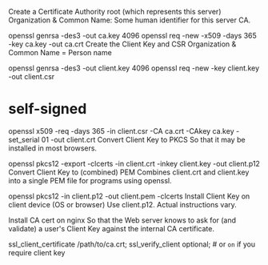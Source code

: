 Create a Certificate Authority root (which represents this server)
Organization & Common Name: Some human identifier for this server CA.

openssl genrsa -des3 -out ca.key 4096
openssl req -new -x509 -days 365 -key ca.key -out ca.crt
Create the Client Key and CSR
Organization & Common Name = Person name

openssl genrsa -des3 -out client.key 4096
openssl req -new -key client.key -out client.csr
# self-signed
openssl x509 -req -days 365 -in client.csr -CA ca.crt -CAkey ca.key -set_serial 01 -out client.crt
Convert Client Key to PKCS
So that it may be installed in most browsers.

openssl pkcs12 -export -clcerts -in client.crt -inkey client.key -out client.p12
Convert Client Key to (combined) PEM
Combines client.crt and client.key into a single PEM file for programs using openssl.

openssl pkcs12 -in client.p12 -out client.pem -clcerts
Install Client Key on client device (OS or browser)
Use client.p12. Actual instructions vary.

Install CA cert on nginx
So that the Web server knows to ask for (and validate) a user's Client Key against the internal CA certificate.

ssl_client_certificate /path/to/ca.crt;
ssl_verify_client optional; # or `on` if you require client key

